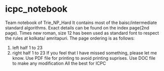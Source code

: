 # icpc_notebook
Team notebook of Trie_NP_Hard
It contains most of the baisc/intermediate standard algorithms. Exact details can be found on the index page(2nd page).
Times new roman, size 12 has been used as standard font to respect the rules at kolkata/ amritapuri.
The page ordering is as follows:
1. left half 1 to 23
2. right half 1 to 23
If you feel that I have missed something, please let me know.
Use PDF file for printing to avoid printing suprises.
Use DOC file to make any modification
All the best for ICPC
